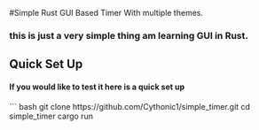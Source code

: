 #Simple Rust GUI Based Timer With multiple themes.

<h3> this is just a very simple thing am learning GUI in Rust. </h3>

<h2> Quick Set Up </h2>
<h4> If you would like to test it here is a quick set up </h4>
``` bash git clone https://github.com/Cythonic1/simple_timer.git
    cd simple_timer
    cargo run
